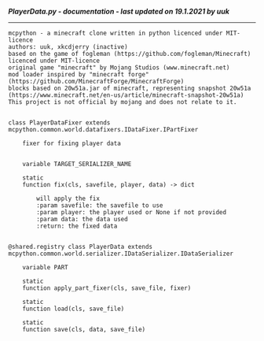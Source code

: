 ***PlayerData.py - documentation - last updated on 19.1.2021 by uuk***
___

    mcpython - a minecraft clone written in python licenced under MIT-licence
    authors: uuk, xkcdjerry (inactive)
    based on the game of fogleman (https://github.com/fogleman/Minecraft) licenced under MIT-licence
    original game "minecraft" by Mojang Studios (www.minecraft.net)
    mod loader inspired by "minecraft forge" (https://github.com/MinecraftForge/MinecraftForge)
    blocks based on 20w51a.jar of minecraft, representing snapshot 20w51a
    (https://www.minecraft.net/en-us/article/minecraft-snapshot-20w51a)
    This project is not official by mojang and does not relate to it.


    class PlayerDataFixer extends mcpython.common.world.datafixers.IDataFixer.IPartFixer
        
        fixer for fixing player data


        variable TARGET_SERIALIZER_NAME

        static
        function fix(cls, savefile, player, data) -> dict
            
            will apply the fix
            :param savefile: the savefile to use
            :param player: the player used or None if not provided
            :param data: the data used
            :return: the fixed data


    @shared.registry class PlayerData extends mcpython.common.world.serializer.IDataSerializer.IDataSerializer

        variable PART

        static
        function apply_part_fixer(cls, save_file, fixer)

        static
        function load(cls, save_file)

        static
        function save(cls, data, save_file)